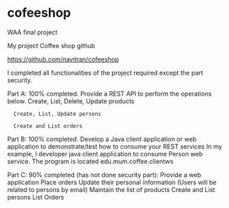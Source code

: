 # cofeeshop
WAA final project

My project Coffee shop github

https://github.com/navitran/cofeeshop

I completed all functionalities of the project required except the part security.

Part A: 100% completed.  Provide a REST API to perform the operations below.
      Create, List, Delete, Update products

      Create, List, Update persons

      Create and List orders

 Part B: 100% completed. Develop a Java client application or web application to demonstrate/test how to consume your REST services
      In my example, I developer java client application to consume Person web service.
      The program is located edu.mum.coffee.clientws
      
 Part C: 90% completed (has not done security part): Provide a web application
      Place orders
      Update their personal information (Users will be related to persons by email)
      Maintain the list of products
      Create and List persons
      List Orders

